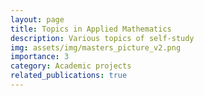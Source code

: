```yaml
---
layout: page
title: Topics in Applied Mathematics
description: Various topics of self-study 
img: assets/img/masters_picture_v2.png
importance: 3
category: Academic projects
related_publications: true
---
```


